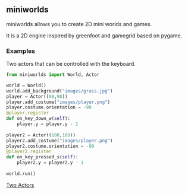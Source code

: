miniworlds
---------

miniworlds allows you to create 2D mini worlds and games. 

It is a 2D engine inspired by greenfoot and gamegrid based on pygame.

### Examples

Two actors that can be controlled with the keyboard.

```python
from miniworlds import World, Actor

world = World()
world.add_background("images/grass.jpg")
player = Actor((90,90))
player.add_costume("images/player.png")
player.costume.orientation = -90 
@player.register
def on_key_down_w(self):
    player.y = player.y - 1
   
player2 = Actor((180,180))
player2.add_costume("images/player.png")
player2.costume.orientation = -90 
@player2.register
def on_key_pressed_s(self):
    player2.y = player2.y - 1
    
world.run()
```

[Two Actors](examples_twoactors.png)
